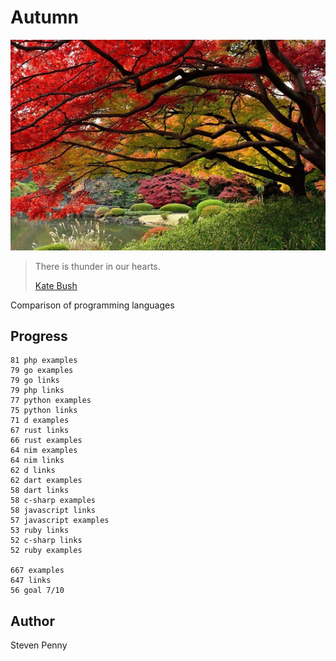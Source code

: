 # Autumn

![hero](docs/image.jpg)

> There is thunder in our hearts.
>
> [Kate Bush](//youtu.be/8rIjsa85UVk)

Comparison of programming languages

## Progress

~~~
81 php examples
79 go examples
79 go links
79 php links
77 python examples
75 python links
71 d examples
67 rust links
66 rust examples
64 nim examples
64 nim links
62 d links
62 dart examples
58 dart links
58 c-sharp examples
58 javascript links
57 javascript examples
53 ruby links
52 c-sharp links
52 ruby examples

667 examples
647 links
56 goal 7/10
~~~

## Author

Steven Penny

